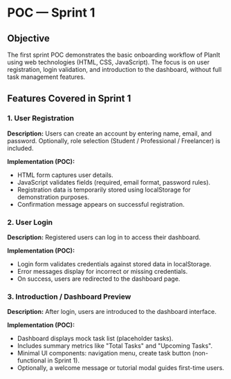 # POC — Sprint 1

## Objective

The first sprint POC demonstrates the basic onboarding workflow of PlanIt using web technologies (HTML, CSS, JavaScript). The focus is on user registration, login validation, and introduction to the dashboard, without full task management features.

## Features Covered in Sprint 1

### 1. User Registration

**Description:** Users can create an account by entering name, email, and password. Optionally, role selection (Student / Professional / Freelancer) is included.

**Implementation (POC):**

* HTML form captures user details.
* JavaScript validates fields (required, email format, password rules).
* Registration data is temporarily stored using localStorage for demonstration purposes.
* Confirmation message appears on successful registration.

### 2. User Login

**Description:** Registered users can log in to access their dashboard.

**Implementation (POC):**

* Login form validates credentials against stored data in localStorage.
* Error messages display for incorrect or missing credentials.
* On success, users are redirected to the dashboard page.

### 3. Introduction / Dashboard Preview

**Description:** After login, users are introduced to the dashboard interface.

**Implementation (POC):**

* Dashboard displays mock task list (placeholder tasks).
* Includes summary metrics like "Total Tasks" and "Upcoming Tasks".
* Minimal UI components: navigation menu, create task button (non-functional in Sprint 1).
* Optionally, a welcome message or tutorial modal guides first-time users.
